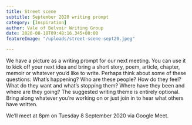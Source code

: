 ```yaml
---
title: Street scene
subtitle: September 2020 writing prompt
category: [Inspiration]
author: Vale of Belvoir Writing Group
date: 2020-08-18T09:48:16.345+00:00
featureImage: "/uploads/street-scene-sept20.jpeg"

---
```

We have a picture as a writing prompt for our next meeting. You can use it to kick off your next idea and bring a short story, poem, article, chapter, memoir or whatever you’d like to write.
Perhaps think about some of these questions: What’s happening? Who are these people? How do they feel? What do they want and what’s stopping them? Where have they been and where are they going?
The suggested writing theme is entirely optional. Bring along whatever you’re working on or just join in to hear what others have written.

We’ll meet at 8pm on Tuesday 8 September 2020 via Google Meet.

